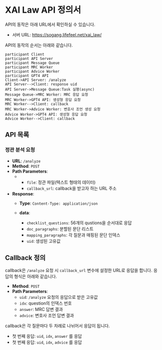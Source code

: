 # XAI Law API 정의서

API의 동작은 아래 URL에서 확인하실 수 있습니다.

- 서버 URL: https://sogang.lifefeel.net/xai_law/



API의 동작의 순서는 아래와 같습니다.

```sequence
participant Client
participant API Server
participant Message Queue
participant MRC Worker
participant Advice Worker
participant GPT4 API
Client->API Server: /analyze
API Server-->Client: response uid
API Server->Message Queue:Task 실행(async)
Message Queue->MRC Worker: MRC 응답 요청
MRC Worker->GPT4 API: 생성형 응답 요청
MRC Worker-->Client: callback
MRC Worker->Advice Worker: 변호사 조언 생성 요청
Advice Worker->GPT4 API: 생성형 응답 요청
Advice Worker-->Client: callback

```



## API 목록

### 정관 분석 요청

- **URL**: `/analyze`
- **Method**: `POST`
- **Path Parameters**:  
  - - `file`: 정관 파일(텍스트 형태의 데이터)
    - `callback_url`: callback을 받고자 하는 URL 주소
- **Response**: 
  - **Type**: `Content-Type: application/json`

  - **data**:
    - `checklist_questions`: 56개의 qustions을 순서대로 응답
    - `doc_paragraphs`: 분할된 문단 리스트
    - `mapping_paragraphs`: 각 질문과 매핑된 문단 인덱스
    - `uid`: 생성된 고유값




## Callback 정의

callback은 `/analyze` 요청 시 `callback_url` 변수에 설정한 URL로 응답을 합니다. 응답의 형식은 아래와 같습니다.

- **Method**: `POST`
- **Path Parameters**:
  - `uid`: `/analyze` 요청의 응답으로 받은 고유값
  - `idx`: question의 인덱스 번호
  - `answer`: MRC 답변 결과
  - `advice`: 변호사 조언 답변 결과



callback은 각 질문마다 두 차례로 나뉘어서 응답이 됩니다. 

- 첫 번째 응답: `uid`, `idx`, `answer` 를 응답
- 첫 번째 응답: `uid`, `idx`, `advice` 를 응답

